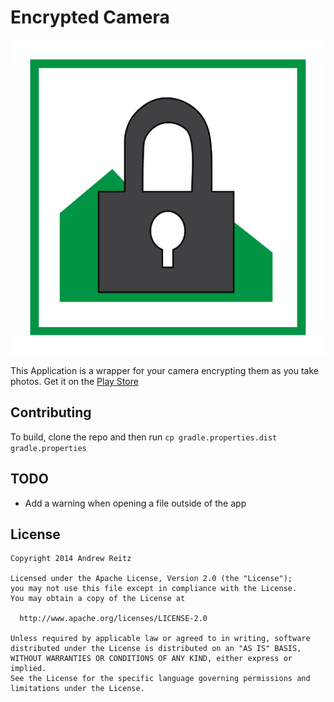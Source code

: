 # Encrypted Camera

![App Icon](web_hi_res_512.png)

This Application is a wrapper for your camera encrypting them as you take photos.
Get it on the [Play Store](https://play.google.com/store/apps/details?id=com.andrewreitz.encryptedcamera)

## Contributing
To build, clone the repo and then run
    `cp gradle.properties.dist gradle.properties`

## TODO

* Add a warning when opening a file outside of the app

## License

    Copyright 2014 Andrew Reitz

    Licensed under the Apache License, Version 2.0 (the "License");
    you may not use this file except in compliance with the License.
    You may obtain a copy of the License at

      http://www.apache.org/licenses/LICENSE-2.0

    Unless required by applicable law or agreed to in writing, software
    distributed under the License is distributed on an "AS IS" BASIS,
    WITHOUT WARRANTIES OR CONDITIONS OF ANY KIND, either express or implied.
    See the License for the specific language governing permissions and
    limitations under the License.

